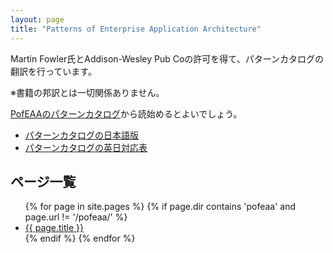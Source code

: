 ```yaml
---
layout: page
title: "Patterns of Enterprise Application Architecture"
---
```


Martin Fowler氏とAddison-Wesley Pub Coの許可を得て、パターンカタログの翻訳を行っています。

※書籍の邦訳とは一切関係ありません。

[PofEAAのパターンカタログ](CatalogOfPofEAA)から読始めるとよいでしょう。

* [パターンカタログの日本語版](CatalogOfPofEAA_Ja)
* [パターンカタログの英日対応表](CatalogOfPofEAA_EnJa)

## ページ一覧

<ul>
{% for page in site.pages %}
{% if page.dir contains 'pofeaa' and page.url != '/pofeaa/' %}
<li><a href="{{ page.url }}">{{ page.title }}</a></li>
{% endif %}
{% endfor %}
</ul>


